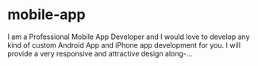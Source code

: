 # mobile-app
I am a Professional Mobile App Developer and I would love to develop any kind of custom Android App and iPhone app development for you. I will provide a very responsive and attractive design along-…
